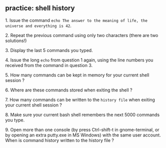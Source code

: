## practice: shell history

1\. Issue the command
`echo The answer to the meaning of life, the universe and everything is 42`.

2\. Repeat the previous command using only two characters (there are two
solutions!)

3\. Display the last 5 commands you typed.

4\. Issue the long `echo` from question 1 again, using the line numbers
you received from the command in question 3.

5\. How many commands can be kept in memory for your current shell
session ?

6\. Where are these commands stored when exiting the shell ?

7\. How many commands can be written to the `history file` when exiting
your current shell session ?

8\. Make sure your current bash shell remembers the next 5000 commands
you type.

9\. Open more than one console (by press Ctrl-shift-t in gnome-terminal,
or by opening an extra putty.exe in MS Windows) with the same user
account. When is command history written to the history file ?

